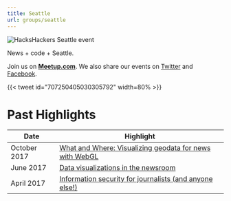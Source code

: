 ```yaml
---
title: Seattle
url: groups/seattle
---
```


![HacksHackers Seattle event](https://secure.meetupstatic.com/photos/event/a/e/3/1/highres_22364593.jpeg)

News + code + Seattle.

Join us on **[Meetup.com](https://www.meetup.com/Hacks-Hackers-Seattle/)**. We also share our events on [Twitter](https://twitter.com/hackshackersSEA) and [Facebook](https://www.facebook.com/groups/1700654026876622/).

{{< tweet id="707250405030305792" width=80% >}}

# Past Highlights

| **Date**  | **Highlight** |  
|-----------|---------------|  
| October 2017 | [What and Where: Visualizing geodata for news with WebGL](https://www.meetup.com/Hacks-Hackers-New-Orleans/events/269012606/) |
| June 2017 | [Data visualizations in the newsroom](https://www.meetup.com/Hacks-Hackers-Seattle/events/239961883/) |   
| April 2017 | [Information security for journalists (and anyone else!)](https://www.meetup.com/Hacks-Hackers-Seattle/events/237943153/) |
